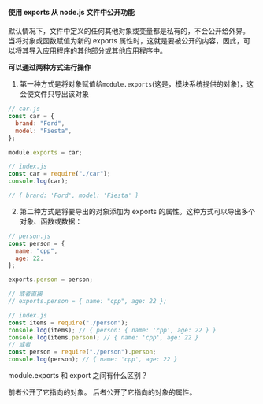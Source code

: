 #### 使用 exports 从 node.js 文件中公开功能

默认情况下，文件中定义的任何其他对象或变量都是私有的，不会公开给外界。
当将对象或函数赋值为新的 exports 属性时，这就是要被公开的内容，因此，可以将其导入应用程序的其他部分或其他应用程序中。

**可以通过两种方式进行操作**

1. 第一种方式是将对象赋值给`module.exports`(这是，模块系统提供的对象)，这会使文件只导出该对象

```js
// car.js
const car = {
  brand: "Ford",
  model: "Fiesta",
};

module.exports = car;

// index.js
const car = require("./car");
console.log(car);

// { brand: 'Ford', model: 'Fiesta' }
```

2. 第二种方式是将要导出的对象添加为 exports 的属性。这种方式可以导出多个对象、函数或数据：

```js
// person.js
const person = {
  name: "cpp",
  age: 22,
};

exports.person = person;

// 或者直接
// exports.person = { name: "cpp", age: 22 };

// index.js
const items = require("./person");
console.log(items); // { person: { name: 'cpp', age: 22 } }
console.log(items.person); // { name: 'cpp', age: 22 }
// 或者
const person = require("./person").person;
console.log(person); // { name: 'cpp', age: 22 }
```

module.exports 和 export 之间有什么区别？

前者公开了它指向的对象。 后者公开了它指向的对象的属性。
